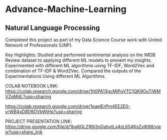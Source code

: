 # Advance-Machine-Learning
## Natural Language Processing

Completed this project as part of my Data Science Course work with United Network of Professionals (UNP).

Key Highlights:
Studied and performed sentimental analysis on the IMDB Review dataset to applying different ML models to present my insights.
Experimented with different ML algorithms using TF-IDF, Word2Vec and combination of TF-IDF & Word2Vec.
Compared the outputs of the Experimentations Using different ML Algorithms.

COLAB NOTEBOOK LINK: 
https://colab.research.google.com/drive/1It0PA13gcMiPuVTC1QK9OuTjWMVZqMdL?usp=sharing

https://colab.research.google.com/drive/1paeIErPm4EE2E0-vrWB4xD8D6OVbWjHp?usp=sharing

PROJECT PRESENTATION LINK: 
https://drive.google.com/file/d/1bg6GLZR6j3nOahvtLx4sL654KsZvlK88/view?usp=share_link
